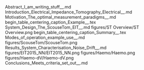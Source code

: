 Abstract_I_am_writing_stuff__.md
Introduction_Electrical_Impedance_Tomography_Electrical__.md
Motivation_The_optimal_measurement_paradigms__.md
begin_table_centering_caption_Example__.tex
System_Design_The_ScouseTom_EIT__.md
figures/ST Overview/ST Overview.png
begin_table_centering_caption_Summary__.tex
Modes_of_operation_example_use__.md
figures/ScouseTom/ScouseTom.png
Results_System_Characterisation_Noise_Drift__.md
figures/EIT2015_NN/EIT2015_NN.png
figures/Haemo/Haemo.png
figures/Haemo-dV/Haemo-dV.png
Conclusions_Meets_criteria_set_out__.md